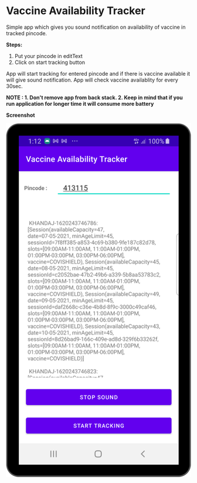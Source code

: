
# Vaccine Availability Tracker

Simple app which gives you sound notification on availability of vaccine in tracked pincode.

**Steps:**
1. Put your pincode in editText
2. Click on start tracking button

App will start tracking for entered pincode and if there is vaccine available it will give sound notification. App will check vaccine availablity for every 30sec.

**NOTE : 1. Don't remove app from back stack.
2. Keep in mind that if you run application for longer time it will consume more battery**

**Screenshot**

![Sample Screenshot](https://github.com/pravinlondhe/VaccineAvailabilityTracker/blob/master/screenshot/scr1.png)

